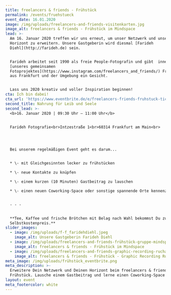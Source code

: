 ```yaml
---
title: freelancers & friends - Frühstück
permalink: /events/fruehstueck
event_date: 16.01.2020
image: /img/uploads/freelancers-and-friends-visitenkarten.jpg
image_alt: freelancers & friends - Frühstück im Mindspace
lead: >-
  Am 16. Januar 2020 treffen wir uns erneut, um unser Netzwerk und unseren
  Horizont zu erweitern. Unsere Gastgeberin wird diesmal [Farideh
  Diehl](http://farideh.de) sein.


  Farideh arbeitet seit 1990 als freie People-Fotografin und gibt  innerhalb 
  [unseres gemeinsamen
  Fotoprojektes](https://www.instagram.com/freelancers_and_friends/) Freelancern
  aus Frankfurt und der Umgebung ein Gesicht. 


  Lass uns 2020 kreativ und voller Inspiration beginnen!
cta: Ich bin dabei!
cta_url: 'https://www.eventbrite.de/e/freelancers-friends-fruhstuck-tickets-86315246225'
second_title: Nahrung für Leib und Seele
second_lead: >-
  <b>16. Januar 2020 | 09:30 Uhr – 11:00 Uhr</b>


  Farideh Fotografie<br>Intzestraße 1<br>60314 Frankfurt am Main<br>




  Bei unserem regelmäßigen Event geht es darum...


  * \- mit Gleichgesinnten lecker zu frühstücken

  * \- neue Kontakte zu knüpfen

  * \- einem kurzen (10 Minuten) Gastbeitrag zu lauschen

  * \- einen neuen Coworking-Space oder sonstige spannende Orte kennenzulernen


  - - -


  **Tee, Kaffee und frische Brötchen mit Belag nach Wahl bekommst Du zum
  Selbstkostenpreis.**
slider_images:
  - image: /img/uploads/f-f_faridehdiehl.jpeg
    image_alt: Unsere Gastgeberin Farideh Diehl
  - image: /img/uploads/freelancers-and-friends-frühstück-gruppe-mindspace.jpg
    image_alt: freelancers & friends - Frühstück im Mindspace
  - image: /img/uploads/freelancers-and-friends-graphic-recording-rucha-ambekar.jpg
    image_alt: freelancers & friends - Frühstück - Graphic Recording Rucha Ambekar
meta_image: /img/uploads/frühstück_eventbrite.png
meta_description: >-
  Erweitere Dein Netzwerk und Deinen Horizont beim freelancers & friends -
  Frühstück. Lausche einem Gastbeitrag und lerne einen Coworking-Space kennen.
layout: event
meta_footercolor: white
---
```


